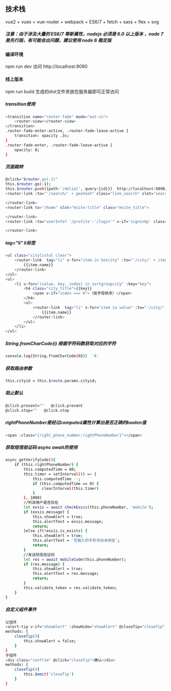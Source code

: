 ## 技术栈
vue2 + vuex + vue-router + webpack + ES6/7 + fetch + sass + flex + svg

##### 注意：由于涉及大量的 ES6/7 等新属性，nodejs 必须是 6.0 以上版本 ，node 7 是先行版，有可能会出问题，建议使用 node 6 稳定版

#### 编译环境
npm run dev
访问 http://localhost:9090

#### 线上版本
npm run build
生成的dist文件夹放在服务器即可正常访问

##### transition使用
``` bash
<transition name="router-fade" mode="out-in">
    <router-view></router-view>
</transition>
.router-fade-enter-active, .router-fade-leave-active {
    transition: opacity .3s;
}
.router-fade-enter, .router-fade-leave-active {
    opacity: 0;
}
```
##### 页面跳转
``` bash
@click="$router.go(-1)"
this.$router.go(-1);
this.$router.push({path:'/delial', query:{id}})  http://localhost:9090/#/delial?id=22
<router-link :to="'/search/' + geohash" class="link_search" slot="search">

</router-link>
<router-link to="/home" slot="msite-title" class="msite_title">

</router-link>
<router-link :to="userInfo? '/profile':'/login'" v-if='signinUp' class="head_login">

</router-link>
```
##### tag="li" li标签
``` bash
<ul class="citylistul clear">
    <router-link  tag="li" v-for="item in hotcity" :to="'/city/' + item.id" :key="item.id">
        {{item.name}}
    </router-link>
</ul>
<ul>
    <li v-for="(value, key, index) in sortgroupcity" :key="key">
        <h4 class="city_title">{{key}}
            <span v-if="index === 0">（按字母排序）</span>
        </h4>
        <ul>
            <router-link  tag="li" v-for="item in value" :to="'/city/' + item.id" :key="item.id">
                {{item.name}}
            </router-link>
        </ul>
    </li>
</ul>
```
##### String.fromCharCode(i)  根据字符码数获取对应的字符
``` bash
console.log(String.fromCharCode(65))  'A'
```
##### 获取路由参数
``` bash
this.cityid = this.$route.params.cityid;
```
##### 阻止默认
``` bash
@click.prevent=""   @click.prevent
@click.stop=""   @click.stop
```
##### rightPhoneNumber是经过computed属性计算出是否正确的boolen值
``` bash
<span :class="{right_phone_number:rightPhoneNumber}"></span>
```
##### 获取短信验证码 async await的使用
``` bash
async getVerifyCode(){
    if (this.rightPhoneNumber) {
        this.computedTime = 60;
        this.timer = setInterval(() => {
            this.computedTime --;
            if (this.computedTime == 0) {
                clearInterval(this.timer)
            }
        }, 1000)
        //判读用户是否存在
        let exsis = await checkExsis(this.phoneNumber, 'mobile');
        if (exsis.message) {
            this.showAlert = true;
            this.alertText = exsis.message;
            return;
        }else if(!exsis.is_exists) {
            this.showAlert = true;
            this.alertText = '您输入的手机号尚未绑定';
            return;
        }
        //发送短信验证码
        let res = await mobileCode(this.phoneNumber);
        if (res.message) {
            this.showAlert = true;
            this.alertText = res.message;
            return;
        }
        this.validate_token = res.validate_token;
    }
}
```
##### 自定义组件事件
``` bash
父组件
<alert-tip v-if="showAlert" :showHide="showAlert" @closeTip="closeTip" :alertText="alertText"></alert-tip>
methods: {
	closeTip(){
        this.showAlert = false;
    }
}
子组件
<div class="confrim" @click="closeTip">确认</div>
methods: {
    closeTip(){
        this.$emit('closeTip')
    }
}
```